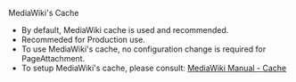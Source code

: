 MediaWiki's Cache

  * By default, MediaWiki cache is used and recommended.
  * Recommeded for Production use.
  * To use MediaWiki's cache, no configuration change is required for PageAttachment.
  * To setup MediaWiki's cache, please consult: [MediaWiki Manual - Cache](http://www.mediawiki.org/wiki/Manual:Cache)